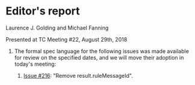 # Editor's report

Laurence J. Golding and Michael Fanning

Presented at TC Meeting #22, August 29th, 2018

1. The formal spec language for the following issues was made available for review on the specified dates, and we will move their adoption in today's meeting:

    1. [Issue #216](https://github.com/oasis-tcs/sarif-spec/issues/216): "Remove result.ruleMessageId".
